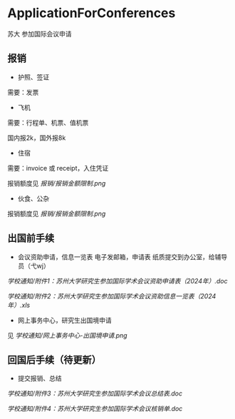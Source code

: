 # ApplicationForConferences

苏大 参加国际会议申请

## 报销

* 护照、签证

需要：发票

* 飞机

需要：行程单、机票、值机票

国内报2k，国外报8k

* 住宿

需要：invoice 或 receipt，入住凭证

报销额度见 *报销/报销金额限制.png*

* 伙食、公杂

报销额度见 *报销/报销金额限制.png*

## 出国前手续

* 会议资助申请，信息一览表 电子发邮箱，申请表 纸质提交到办公室，给辅导员（弋wj）

*学校通知/附件1：苏州大学研究生参加国际学术会议资助申请表（2024年）.doc*

*学校通知/附件2：苏州大学研究生参加国际学术会议资助信息一览表（2024年）.xls*

* 网上事务中心，研究生出国境申请

见 *学校通知/网上事务中心-出国境申请.png*

## 回国后手续（待更新）

* 提交报销、总结

*学校通知/附件3：苏州大学研究生参加国际学术会议总结表.doc*

*学校通知/附件4：苏州大学研究生参加国际学术会议核销单.doc*

